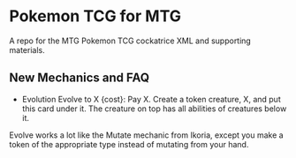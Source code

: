 # Pokemon TCG for MTG
A repo for the MTG Pokemon TCG cockatrice XML  and supporting materials.

## New Mechanics and FAQ

- Evolution
    Evolve to X {cost}: Pay X. Create a token creature, X, and put this card under it. The creature on top has all abilities of creatures below it.

Evolve works a lot like the Mutate mechanic from Ikoria, except you make a token of the appropriate type instead of mutating from your hand.